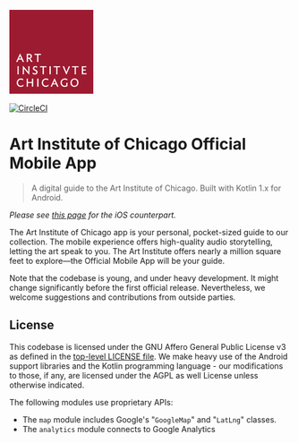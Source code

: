 ![Art Institute of Chicago](https://raw.githubusercontent.com/Art-Institute-of-Chicago/template/master/aic-logo.gif)

[![CircleCI](https://circleci.com/gh/art-institute-of-chicago/aic-mobile-android/tree/dev.svg?style=svg)](https://circleci.com/gh/art-institute-of-chicago/aic-mobile-android/tree/dev)

# Art Institute of Chicago Official Mobile App

> A digital guide to the Art Institute of Chicago. Built with Kotlin 1.x
> for Android.

*Please see
[this page](https://github.com/art-institute-of-chicago/aic-mobile-ios)
for the iOS counterpart.*

The Art Institute of Chicago app is your personal, pocket-sized guide to
our collection. The mobile experience offers high-quality audio
storytelling, letting the art speak to you. The Art Institute offers
nearly a million square feet to explore—the Official Mobile App will be
your guide.

Note that the codebase is young, and under heavy development. It might
change significantly before the first official release. Nevertheless, we
welcome suggestions and contributions from outside parties.

## License

This codebase is licensed under the GNU Affero General Public License v3
as defined in the [top-level LICENSE file](LICENSE). We make heavy use
of the Android support libraries and the Kotlin programming language -
our modifications to those, if any, are licensed under the AGPL as well
License unless otherwise indicated.

The following modules use proprietary APIs:
* The `map` module includes Google's "`GoogleMap`" and "`LatLng`"
  classes.
* The `analytics` module connects to Google Analytics
